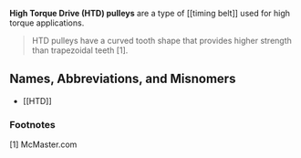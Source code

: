 **High Torque Drive (HTD) pulleys** are a type of [[timing belt]] used for high torque applications.

> HTD pulleys have a curved tooth shape that provides higher strength than trapezoidal teeth [1].

## Names, Abbreviations, and Misnomers
* [[HTD]]

### Footnotes
[1] McMaster.com
